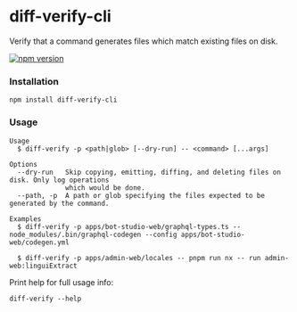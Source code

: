 # diff-verify-cli

Verify that a command generates files which match existing files on disk.

[![npm version](https://badge.fury.io/js/diff-verify-cli.svg)](https://www.npmjs.com/package/diff-verify-cli)

### Installation

```shell
npm install diff-verify-cli
```

### Usage

```
Usage
  $ diff-verify -p <path|glob> [--dry-run] -- <command> [...args]

Options
  --dry-run   Skip copying, emitting, diffing, and deleting files on disk. Only log operations
              which would be done.
  --path, -p  A path or glob specifying the files expected to be generated by the command.

Examples
  $ diff-verify -p apps/bot-studio-web/graphql-types.ts -- node_modules/.bin/graphql-codegen --config apps/bot-studio-web/codegen.yml

  $ diff-verify -p apps/admin-web/locales -- pnpm run nx -- run admin-web:linguiExtract
```

Print help for full usage info:

```shell
diff-verify --help
```
